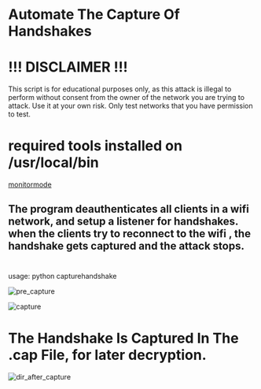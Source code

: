 # Automate The Capture Of Handshakes

# !!! DISCLAIMER !!!

This script is for educational purposes only, as this attack is illegal to perform without consent from the owner of the network you are trying to attack. Use it at your own risk. Only test networks that you have permission to test.



# required tools installed on /usr/local/bin

[monitormode](https://github.com/osiris-314/monitormode)

## The program deauthenticates all clients in a wifi network, and setup a listener for handshakes. when the clients try to reconnect to the wifi , the handshake gets captured and the attack stops.
#
usage: python capturehandshake


![pre_capture](https://github.com/user-attachments/assets/c9d8663c-6622-4391-9c0b-2ad0a9e7c9d5)

![capture](https://github.com/user-attachments/assets/b8678991-463a-4800-8b6a-332089ec8e2a)

# The Handshake Is Captured In The .cap File, for later decryption.
![dir_after_capture](https://github.com/user-attachments/assets/df6dfddc-2fe1-4638-ad42-4e3771ae5779)

